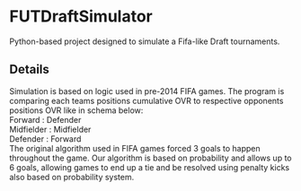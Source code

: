# FUTDraftSimulator

Python-based project designed to simulate a Fifa-like Draft tournaments.


## Details

Simulation is based on logic used in pre-2014 FIFA games. The program is comparing each teams positions cumulative OVR to respective opponents positions OVR like in schema below: <br />
Forward : Defender <br />
Midfielder : Midfielder <br />
Defender : Forward <br />
The original algorithm used in FIFA games forced 3 goals to happen throughout the game. Our algorithm is based on probability and allows up to 6 goals, allowing games to end up a tie and be resolved using penalty kicks also based on probability system.
